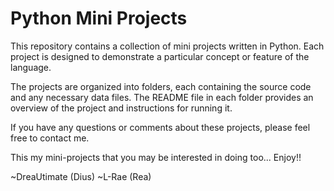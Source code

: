 # Python Mini Projects

This repository contains a collection of mini projects written in Python. 
Each project is designed to demonstrate a particular concept or feature of the language. 

The projects are organized into folders, each containing the source code and any necessary data files. 
The README file in each folder provides an overview of the project and instructions for running it. 

If you have any questions or comments about these projects, please feel free to contact me.

This my mini-projects that you may be interested in doing too... Enjoy!!

~DreaUtimate (Dius)
~L-Rae (Rea)
